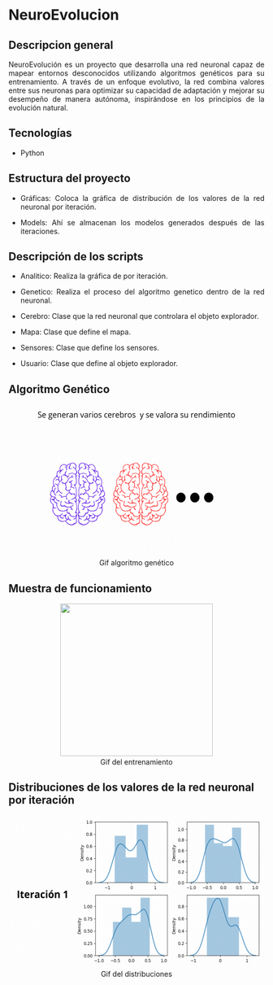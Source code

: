 # NeuroEvolucion

## Descripcion general
<p style="text-align: justify;">
    NeuroEvolución es un proyecto que desarrolla una red neuronal capaz de mapear entornos desconocidos utilizando algoritmos genéticos para su entrenamiento. A través de un enfoque evolutivo, la red combina valores entre sus neuronas para optimizar su capacidad de adaptación y mejorar su desempeño de manera autónoma, inspirándose en los principios de la evolución natural.
</p>

## Tecnologías
* Python

## Estructura del proyecto
* <p style="text-align: justify;"> Gráficas: Coloca la gráfica de distribución de los valores de la red neuronal por iteración.<p>
* <p style="text-align: justify;"> Models: Ahí se almacenan los modelos generados después de las iteraciones.<p>

## Descripción de los scripts
* <p style="text-align: justify;"> Analitico: Realiza la gráfica de por iteración.<p>
* <p style="text-align: justify;"> Genetico: Realiza el proceso del algoritmo genetico dentro de la red neuronal.<p>
* <p style="text-align: justify;"> Cerebro: Clase que la red neuronal que controlara el objeto explorador.<p>
* <p style="text-align: justify;"> Mapa: Clase que define el mapa.<p>
* <p style="text-align: justify;"> Sensores: Clase que define los sensores.<p>
* <p style="text-align: justify;"> Usuario: Clase que define al objeto explorador.<p>

## Algoritmo Genético
<p align="center"><img src="imagenes\Genetico.gif" width=500 height=300></img><br>Gif algoritmo genético</p>

## Muestra de funcionamiento
<p align="center"><img src="imagenes\Entrenamiento.gif" width=300 height=300></img><br>Gif del entrenamiento</p>

## Distribuciones de los valores de la red neuronal por iteración
<p align="center"><img src="imagenes\Distribuciones.gif" width=500 height=300></img><br>Gif del distribuciones</p>
